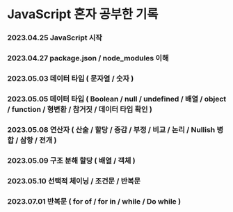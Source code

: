 # JavaScript 혼자 공부한 기록

### 2023.04.25 JavaScript 시작
### 2023.04.27 package.json / node_modules 이해
### 2023.05.03 데이터 타입 ( 문자열 / 숫자 )
### 2023.05.05 데이터 타입 ( Boolean / null / undefined / 배열 / object / function / 형변환 / 참거짓 / 데이터 타입 확인 )
### 2023.05.08 연산자 ( 산술 / 할당 / 증감 / 부정 / 비교 / 논리 / Nullish 병합 / 삼항 / 전개 )
### 2023.05.09 구조 분해 할당 ( 배열 / 객체 )
### 2023.05.10 선택적 체이닝 / 조건문 / 반복문
### 2023.07.01 반복문 ( for of / for in / while / Do while )
